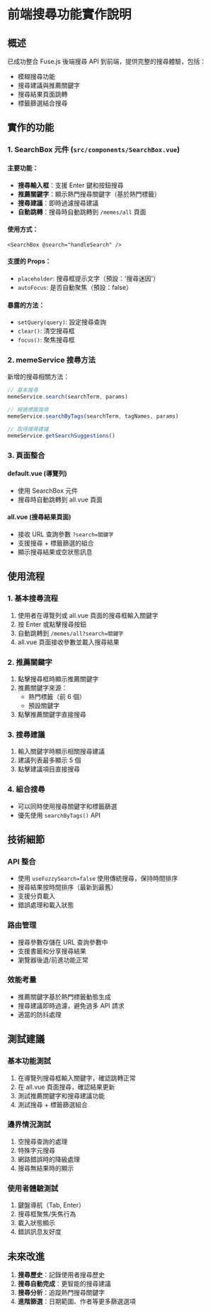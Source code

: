 # 前端搜尋功能實作說明

## 概述

已成功整合 Fuse.js 後端搜尋 API 到前端，提供完整的搜尋體驗，包括：

- 模糊搜尋功能
- 搜尋建議與推薦關鍵字
- 搜尋結果頁面跳轉
- 標籤篩選結合搜尋

## 實作的功能

### 1. SearchBox 元件 (`src/components/SearchBox.vue`)

#### 主要功能：

- **搜尋輸入框**：支援 Enter 鍵和按鈕搜尋
- **推薦關鍵字**：顯示熱門搜尋關鍵字（基於熱門標籤）
- **搜尋建議**：即時過濾搜尋建議
- **自動跳轉**：搜尋時自動跳轉到 `/memes/all` 頁面

#### 使用方式：

```vue
<SearchBox @search="handleSearch" />
```

#### 支援的 Props：

- `placeholder`: 搜尋框提示文字（預設：'搜尋迷因'）
- `autoFocus`: 是否自動聚焦（預設：false）

#### 暴露的方法：

- `setQuery(query)`: 設定搜尋查詢
- `clear()`: 清空搜尋框
- `focus()`: 聚焦搜尋框

### 2. memeService 搜尋方法

新增的搜尋相關方法：

```javascript
// 基本搜尋
memeService.search(searchTerm, params)

// 根據標籤搜尋
memeService.searchByTags(searchTerm, tagNames, params)

// 取得搜尋建議
memeService.getSearchSuggestions()
```

### 3. 頁面整合

#### default.vue (導覽列)

- 使用 SearchBox 元件
- 搜尋時自動跳轉到 all.vue 頁面

#### all.vue (搜尋結果頁面)

- 接收 URL 查詢參數 `?search=關鍵字`
- 支援搜尋 + 標籤篩選的組合
- 顯示搜尋結果或空狀態訊息

## 使用流程

### 1. 基本搜尋流程

1. 使用者在導覽列或 all.vue 頁面的搜尋框輸入關鍵字
2. 按 Enter 或點擊搜尋按鈕
3. 自動跳轉到 `/memes/all?search=關鍵字`
4. all.vue 頁面接收參數並載入搜尋結果

### 2. 推薦關鍵字

1. 點擊搜尋框時顯示推薦關鍵字
2. 推薦關鍵字來源：
   - 熱門標籤（前 6 個）
   - 預設關鍵字
3. 點擊推薦關鍵字直接搜尋

### 3. 搜尋建議

1. 輸入關鍵字時顯示相關搜尋建議
2. 建議列表最多顯示 5 個
3. 點擊建議項目直接搜尋

### 4. 組合搜尋

- 可以同時使用搜尋關鍵字和標籤篩選
- 優先使用 `searchByTags()` API

## 技術細節

### API 整合

- 使用 `useFuzzySearch=false` 使用傳統搜尋，保持時間排序
- 搜尋結果按時間排序（最新到最舊）
- 支援分頁載入
- 錯誤處理和載入狀態

### 路由管理

- 搜尋參數存儲在 URL 查詢參數中
- 支援書籤和分享搜尋結果
- 瀏覽器後退/前進功能正常

### 效能考量

- 推薦關鍵字基於熱門標籤動態生成
- 搜尋建議即時過濾，避免過多 API 請求
- 適當的防抖處理

## 測試建議

### 基本功能測試

1. 在導覽列搜尋框輸入關鍵字，確認跳轉正常
2. 在 all.vue 頁面搜尋，確認結果更新
3. 測試推薦關鍵字和搜尋建議功能
4. 測試搜尋 + 標籤篩選組合

### 邊界情況測試

1. 空搜尋查詢的處理
2. 特殊字元搜尋
3. 網路錯誤時的降級處理
4. 搜尋無結果時的顯示

### 使用者體驗測試

1. 鍵盤導航（Tab, Enter）
2. 搜尋框聚焦/失焦行為
3. 載入狀態顯示
4. 錯誤訊息友好度

## 未來改進

1. **搜尋歷史**：記錄使用者搜尋歷史
2. **搜尋自動完成**：更智能的搜尋建議
3. **搜尋分析**：追蹤熱門搜尋關鍵字
4. **進階篩選**：日期範圍、作者等更多篩選選項
